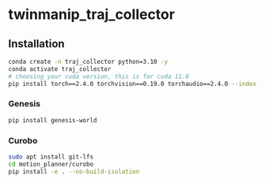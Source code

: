 # twinmanip_traj_collector

## Installation
```bash
conda create -n traj_collector python=3.10 -y
conda activate traj_collector
# choosing your cuda version, this is for cuda 11.8
pip install torch==2.4.0 torchvision==0.19.0 torchaudio==2.4.0 --index-url https://download.pytorch.org/whl/cu118
```
### Genesis
```bash
pip install genesis-world
```
### Curobo
```bash
sudo apt install git-lfs
cd motion_planner/curobo
pip install -e . --no-build-isolation
```